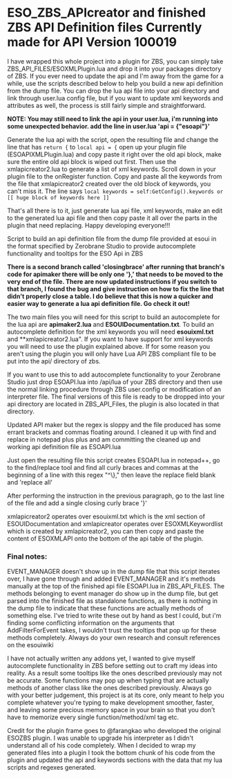 # ESO_ZBS_APIcreator and finished ZBS API Definition files Currently made for API Version 100019
I have wrapped this whole project into a plugin for ZBS, you can simply take ZBS_API_FILES/ESOXMLPlugin.lua and drop it into your packages directory of ZBS. If you ever need to update the api and I'm away from the game for a while, use the scripts described below to help you build a new api definition from the dump file. You can drop the lua api file into your api directory and link through user.lua config file, but if you want to update xml keywords and attributes as well, the process is still fairly simple and straightforward.

**NOTE: You may still need to link the api in your user.lua, i'm running into some unexpected behavior. add the line in user.lua 'api = {"esoapi"}'**

Generate the lua api with the script, open the resulting file and change the line that has ` return { ` to 
` local api = { ` open up your plugin file (ESOAPIXMLPlugin.lua) and copy paste it right over the old api block, make sure the entire old api block is wiped out first. Then use the xmlapicreator2.lua to generate a list of xml keywords. Scroll down in your plugin file to the onRegister function. Copy and paste all the keywords from the file that xmlapicreator2 created over the old block of keywords, you can't miss it. The line says ` local keywords = self:GetConfig().keywords or [[ huge block of keywords here ]] `

That's all there is to it, just generate lua api file, xml keywords, make an edit to the generated lua api file and then copy paste it all over the parts in the plugin that need replacing. Happy developing everyone!!!

Script to build an api definition file from the dump file provided at esoui in the format specified by Zerobrane Studio to provide autocomplete functionality and tooltips for the ESO Api in ZBS

**There is a second branch called 'closingbrace' after running that branch's code for apimaker there will be only one '},' that needs to be moved to the very end of the file. There are now updated instructions if you switch to that branch, I found the bug and give instruction on how to fix the line that didn't properly close a table. I do believe that this is now a quicker and easier way to generate a lua api definition file. Go check it out!**

The two main files you will need for this script to build an autocomplete for the lua api are **apimaker2.lua** and **ESOUIDocumentation.txt**. To build an autocomplete definition for the xml keywords you will need **esouixml.txt** and **xmlapicreator2.lua". If you want to have support for xml keywords you will need to use the plugin explained above. If for some reason you aren't using the plugin you will only have Lua API ZBS compliant file to be put into the api/ directory of zbs.

If you want to use this to add autocomplete functionality to your Zerobrane Studio just drop ESOAPI.lua into /api/lua of your ZBS directory and then use the normal linking procedure through ZBS user.config or modification of an interpreter file. The final versions of this file is ready to be dropped into your api directory are located in ZBS_API_Files, the plugin is also located in that directory.

Updated API maker but the regex is sloppy and the file produced has some errant brackets and commas floating around. I cleaned it up with find and replace in notepad plus plus and am committing the cleaned up and working api definition file as ESOAPI.lua


Just open the resulting file this script creates ESOAPI.lua in notepad++, go to the find/replace tool and find all curly braces and commas at the beginning of a line with this regex "^\\}," then leave the replace field blank and 'replace all'

After performing the instruction in the previous paragraph, go to the last line of the file and add a single closing curly brace '}'

xmlapicreator2 operates over esouixml.txt which is the xml section of ESOUIDocumentation and xmlapicreator operates over ESOXMLKeywordlist which is created by xmlapicreator2, you can then copy and paste the content of ESOXMLAPI onto the bottom of the api table of the plugin.

### Final notes:

EVENT_MANAGER doesn't show up in the dump file that this script iterates over, I have gone through and added EVENT_MANAGER and it's methods manually at the top of the finished api file ESOAPI.lua in ZBS_API_FILES. The methods belonging to event manager do show up in the dump file, but get parsed into the finished file as standalone functions, as there is nothing in the dump file to indicate that these functions are actually methods of something else. I've tried to write these out by hand as best I could, but i'm finding some conflicting information on the arguments that AddFilterForEvent takes, I wouldn't trust the tooltips that pop up for these methods completely. Always do your own research and consult references on the esouiwiki

I have not actually written any addons yet, I wanted to give myself autocomplete functionality in ZBS before setting out to craft my ideas into reality. As a result some tooltips like the ones described previously may not be accurate. Some functions may pop up when typing that are actually methods of another class like the ones described previously. Always go with your better judgement, this project is at its core, only meant to help you complete whatever you're typing to make development smoother, faster, and leaving some precious memory space in your brain so that you don't have to memorize every single function/method/xml tag etc.

Credit for the plugin frame goes to @farangkao who developed the original ESOZBS plugin. I was unable to upgrade his interpreter as I didn't understand all of his code completely. When I decided to wrap my generated files into a plugin I took the bottom chunk of his code from the plugin and updated the api and keywords sections with the data that my lua scripts and regexes generated.